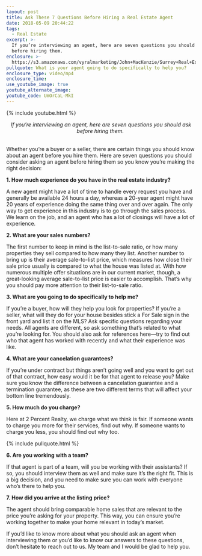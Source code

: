 ```yaml
---
layout: post
title: Ask These 7 Questions Before Hiring a Real Estate Agent
date: 2018-05-09 20:44:22
tags:
  - Real Estate
excerpt: >-
  If you’re interviewing an agent, here are seven questions you should ask
  before hiring them.
enclosure: >-
  https://s3.amazonaws.com/vyralmarketing/John+MacKenzie/Surrey+Real+Estate+%257C+2+Percent+Realty+Solution-+questions+to+ask+your+realtor.mp4
pullquote: What is your agent going to do specifically to help you?
enclosure_type: video/mp4
enclosure_time:
use_youtube_image: true
youtube_alternate_image:
youtube_code: UmOrCaL-MkI
---
```


{% include youtube.html %}

<center><em>If you&rsquo;re interviewing an agent, here are seven questions you should ask before hiring them.&nbsp;</em></center>

<center>&nbsp;</center>

Whether you’re a buyer or a seller, there are certain things you should know about an agent before you hire them. Here are seven questions you should consider asking an agent before hiring them so you know you’re making the right decision:

**1. How much experience do you have in the real estate industry?**

A new agent might have a lot of time to handle every request you have and generally be available 24 hours a day, whereas a 20-year agent might have 20 years of experience doing the same thing over and over again. The only way to get experience in this industry is to go through the sales process. We learn on the job, and an agent who has a lot of closings will have a lot of experience.

**2. What are your sales numbers?**

The first number to keep in mind is the list-to-sale ratio, or how many properties they sell compared to how many they list. Another number to bring up is their average sale-to-list price, which measures how close their sale price usually is compared to what the house was listed at. With how numerous multiple offer situations are in our current market, though, a great-looking average sale-to-list price is easier to accomplish. That’s why you should pay more attention to their list-to-sale ratio.

**3. What are you going to do specifically to help me?**

If you’re a buyer, how will they help you look for properties? If you’re a seller, what will they do for your house besides stick a For Sale sign in the front yard and list it on the MLS? Ask specific questions regarding your needs. All agents are different, so ask something that’s related to what you’re looking for. You should also ask for references here—try to find out who that agent has worked with recently and what their experience was like.

**4. What are your cancelation guarantees?**

If you’re under contract but things aren’t going well and you want to get out of that contract, how easy would it be for that agent to release you? Make sure you know the difference between a cancelation guarantee and a termination guarantee, as these are two different terms that will affect your bottom line tremendously.

**5. How much do you charge?**

Here at 2 Percent Realty, we charge what we think is fair. If someone wants to charge you more for their services, find out why. If someone wants to charge you less, you should find out why too.

{% include pullquote.html %}

**6. Are you working with a team?**

If that agent is part of a team, will you be working with their assistants? If so, you should interview them as well and make sure it’s the right fit. This is a big decision, and you need to make sure you can work with everyone who’s there to help you.

**7. How did you arrive at the listing price?**

The agent should bring comparable home sales that are relevant to the price you’re asking for your property. This way, you can ensure you’re working together to make your home relevant in today’s market.

If you’d like to know more about what you should ask an agent when interviewing them or you’d like to know our answers to these questions, don’t hesitate to reach out to us. My team and I would be glad to help you.